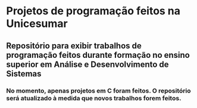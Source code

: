 # Projetos de programação feitos na Unicesumar

## Repositório para exibir trabalhos de programação feitos durante formação no ensino superior em Análise e Desenvolvimento de Sistemas

### No momento, apenas projetos em C foram feitos. O repositório será atualizado à medida que novos trabalhos forem feitos.
